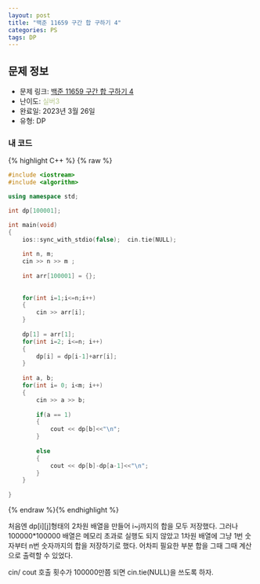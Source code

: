 ```yaml
---
layout: post
title: "백준 11659 구간 합 구하기 4"
categories: PS
tags: DP
---
```


## 문제 정보
- 문제 링크: [백준 11659 구간 합 구하기 4](https://www.acmicpc.net/problem/11659)
- 난이도: <span style="color:#B5C78A">실버3</span>
- 완료일: 2023년 3월 26일
- 유형: DP

### 내 코드

{% highlight C++ %} {% raw %}
```C++
#include <iostream>
#include <algorithm>

using namespace std;

int dp[100001];

int main(void)
{
	ios::sync_with_stdio(false);  cin.tie(NULL);
		
	int n, m;
	cin >> n >> m ;
	
	int arr[100001] = {};
	
	
	for(int i=1;i<=n;i++)
	{
		cin >> arr[i];
	}
	
	dp[1] = arr[1];
	for(int i=2; i<=n; i++)
	{
		dp[i] = dp[i-1]+arr[i];
	}
	
	int a, b;
	for(int i= 0; i<m; i++)
	{
		cin >> a >> b;
		
		if(a == 1)
		{
			cout << dp[b]<<"\n";
		}	
			
		else
		{
			cout << dp[b]-dp[a-1]<<"\n";
		}		
	}
	
}
```
{% endraw %}{% endhighlight %}

처음엔 dp[i][j]형태의 2차원 배열을 만들어 i~j까지의 합을 모두 저장했다. 그러나 100000*100000 배열은 메모리 초과로 실행도 되지 않았고 1차원 배열에 그냥 1번 숫자부터 n번 숫자까지의 합을 저장하기로 했다. 어차피 필요한 부분 합을 그때 그때 계산으로 출력할 수 있었다.

cin/ cout 호출 횟수가 100000만쯤 되면 cin.tie(NULL)을 쓰도록 하자.
